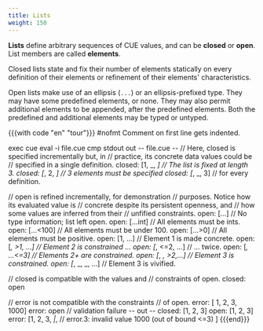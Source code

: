 ```yaml
---
title: Lists
weight: 150
---
```


**Lists** define arbitrary sequences of CUE values,
and can be **closed** or **open**.
List members are called **elements**.

Closed lists state and fix their number of elements statically on every
definition of their elements or refinement of their elements' characteristics.

Open lists make use of an ellipsis (`...`) or an ellipsis-prefixed type.
They may have some predefined elements, or none.
They may also permit additional elements to be appended,
after the predefined elements.
Both the predefined and additional elements may be typed or untyped.

{{{with code "en" "tour"}}}
#nofmt Comment on first line gets indented.

exec cue eval -i file.cue
cmp stdout out
-- file.cue --
// Here, closed is specified incrementally but, in
// practice, its concrete data values could be
// specified in a single definition.
closed: [1, _, _] // The list is fixed at length 3.
closed: [_, 2, _] // 3 elements must be specified
closed: [_, _, 3] // for every definition.

// open is refined incrementally, for demonstration
// purposes. Notice how its evaluated value is
// concrete despite its persistent openness, and
// how some values are inferred from their
// unfified constraints.
open: [...] // No type information; list left open.
open: [...int] // All elements must be ints.
open: [...<100] // All elements must be under 100.
open: [...>0] // All elements must be positive.
open: [1, ...] // Element 1 is made concrete.
open: [_, >1, ...] // Element 2 is constrained ...
open: [_, <=2, ...] // ... twice.
open: [_, ...<=3] // Elements 2+ are constrained.
open: [_, _, >2,...] // Element 3 is constrained.
open: [_, _, _, ...] // Element 3 is vivified.

// closed is compatible with the values and
// constraints of open.
closed: open

// error is not compatible with the constraints
// of open.
error: [ 1, 2, 3, 1000]
error: open // validation failure
-- out --
closed: [1, 2, 3]
open: [1, 2, 3]
error: [1, 2, 3, _|_, // error.3: invalid value 1000 (out of bound <=3)
]
{{{end}}}

<!-- TODO: is this example worth saving?
{{{with code "en" "lists"}}}
exec cue eval -i lists.cue
cmp stdout result.txt
-- lists.cue --
import "list"

// uint8 is a predefined identifier for the bound
// >=0 & <=255, and list.Repeat(X,Y) returns a
// list containing list X repeated Y times.
IP: list.Repeat([uint8], 4)

// IPv4 private subnets, as defined in RFC1918.
rfc1918: {
	// Each member of rfc1918 is unified with
	// IP, thereby fixing its length at 4 and
	// constraining its elements to uint8.
	[_]: IP

	// We do not have to specify a value for
	// all the elements of each member - only
	// those that need to be constrained by
	// the rules of RFC1918.
	"10.0.0.0/8": [10, ...]
	"192.168.0.0/16": [192, 168, ...]
	"172.16.0.0/12": [172, >=16 & <=32, ...]
}

PrivateIP:
	rfc1918."10.0.0.0/8" |
	rfc1918."192.168.0.0/16" |
	rfc1918."172.16.0.0/12"

valid: PrivateIP
valid: [10, 2, 3, 4]

invalid: PrivateIP
invalid: [203, 0, 113, 42] // validation failure
-- result.txt --
IP: [uint8, uint8, uint8, uint8]
rfc1918: {
    "10.0.0.0/8": [10, uint8, uint8, uint8]
    "192.168.0.0/16": [192, 168, uint8, uint8]
    "172.16.0.0/12": [172, uint & >=16 & <=32, uint8, uint8]
}
PrivateIP: [10, uint8, uint8, uint8] | [192, 168, uint8, uint8] | [172, uint & >=16 & <=32, uint8, uint8]
valid: [10, 2, 3, 4]
invalid: _|_ // invalid: 3 errors in empty disjunction: (and 3 more errors)
{{{end}}}
-->
